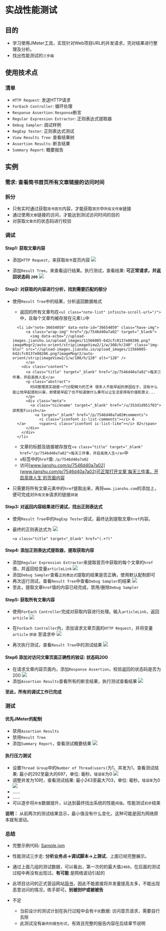 # 实战性能测试

## 目的

- 学习使用JMeter工具，实现针对Web项目URL的并发请求，完对结果进行整理及分析。
- 找出性能测试的`三步曲`

## 使用技术点

### 清单

- `HTTP Request`: 发送HTTP请求
- `ForEach Controller`: 循环处理
- `Response Assertion`: `Response`断言
- `Regular Expression Extractor`: 正则表达式提取器
- `Debug Sampler`: 调试样例
- `RegExp Tester`: 正则表达式测试
- `View Results Tree`: 查看结果树
- `Assertion Results`: 断言结果
- `Summary Report`: 概要报告

## 实例

### 需求: 查看简书首页所有文章链接的访问时间

### 拆分

- 只有实时通过获取`简书首页`内容，才能获取`首页`中`所有文件章`链接
- 通过使用`文章`链接的访问，才能达到测试访问时间的目的
- 对获取`文章页`的状态码进行校验

### 调试

#### Step1: 获取文章内容

- 添加`HTTP Request`，来获取`简书`首页内容 
![](../img/chapter3/Sample-1.png)

- 添加`Result Tree`，来查看运行结果。执行测试，查看结果: **可正常请求，并返回状态码 `200`** 
![](../img/chapter3/Sample-2.png)

#### Step2: 对获取的内容进行分析，找到需要匹配的部分

- 使用`Result Tree`中的结果，分析返回数据格式

  - 返回的所有文章均在`<ul class="note-list" infinite-scroll-url="/">`中，且每个文章均被存放在元素`li`中

  ```
    <li id="note-36654059" data-note-id="36654059" class="have-img">
        <a class="wrap-img" href="/p/7546d40a7a02" target="_blank">
          <img data-echo="//upload-images.jianshu.io/upload_images/11566005-642cfc0137e08206.png?imageMogr2/auto-orient/strip|imageView2/1/w/360/h/240" class="img-blur" src="//upload-images.jianshu.io/upload_images/11566005-642cfc0137e08206.png?imageMogr2/auto-orient/strip|imageView2/1/w/180/h/120" alt="120" />
        </a>
      <div class="content">
        <a class="title" target="_blank" href="/p/7546d40a7a02">每天三件事，开启高效人生</a>
        <p class="abstract">
          时间管理其实就是一门分配精力的艺术 很多人不能早起的原因在于，没有什么能让他早起感到兴奋，即便是早起了也不知道做什么事可以让生活变得有价值和意义...
        </p>
        <div class="meta">
          <a class="nickname" target="_blank" href="/u/353d1d951f03">邵筅笙Finish</a>
            <a target="_blank" href="/p/7546d40a7a02#comments">
              <i class="iconfont ic-list-comments"></i> 6
    </a>      <span><i class="iconfont ic-list-like"></i> 82</span>
        </div>
      </div>
    </li>
  ```

  - 文章的标题及链接被存放在`<a class="title" target="_blank" href="/p/7546d40a7a02">每天三件事，开启高效人生</a>`中
  - `a`标签中的`href`值: `/p/7546d40a7a02`
  - 访问[www.jianshu.com/p/7546d40a7a02](www.jianshu.com/p/7546d40a7a02)可正常打开文章`每天三件事，开启高效人生`的页面内容

- 只需要将所有文章元素中的`href`提取出来，再将`www.jianshu.com`的添加上，便可完成对`所有文章`请求的链接`拼装`

#### Step3: 对返回内容结果进行调试，找出正则表达式

- 使用`Result Tree`中的`RegExp Tester`调试，最终达到提取文章`href`内容。
- 最终的正则表达式为 
![](../img/chapter3/Sample-3.png)

  ```
  <a class="title" target="_blank" href="(.+?)"
  ```

#### Step4: 添加正则表达式提取器，提取获取内容

- 添加`Regular Expression Extractor`来提取首页中获取的每个文章的`href`值，并返回给变量`articleLink` 
![](../img/chapter3/Sample-4.png)
- 添加`Debug Sampler`查看`正则表达式`提取的结果是否正确，使用默认配制即可
- 再次运行测试，查看`Result Tree`中查看`Debug Sampler`的结果 
![](../img/chapter3/Sample-5.png)
- 至此，提取文章`href`值的内容已经完成，禁用/删除`Debug Sampler`

#### Step5: 获取所有文章内容

- 使用`ForEach Controller`完成对获取内容进行处理。输入`articleLink`，返回`article` 
![](../img/chapter3/Sample-6.png)
- 在`ForEach Controller`内，添加请求文章页面的`HTTP Request`，并将变量`article` `拼装` 至请求中 
![](../img/chapter3/Sample-7.png)

- 再次执行测试，查看`Result Tree`中的测试结果 
![](../img/chapter3/Sample-8.png)

#### Step6 添加对访问文章页面正确性的验证: 状态码200

- 在请求文章内容页面内，添加`Response Assertion`，校验返回的状态码是否为200 
![](../img/chapter3/Sample-9.png)
- 添加`Assertion Results`查看所有的断言结果，执行测试查看结果 
![](../img/chapter3/Sample-10.png)

**至此，所有的调试工作已完成**

### 测试

#### 优先JMeter的配制

- 禁用`Assertion Results`
- 禁用`Result Tree`
- 添加`Summary Report`，查看测试概要结果 
![](../img/chapter3/Sample-11.png)

#### 执行压力测试

- 设置`Thread Group`中的`Number of Thread(users)`为1，并发为1，查看测试结果: 最小的292至最大的697，单位: 毫秒。`错误率`为0 
![](../img/chapter3/Sample-12.png)
- 调整并发为10时，查看测试结果: 最小243至最大703，单位: 毫秒。`错误率`为0 
![](../img/chapter3/Sample-13.png)
- ......
- ......
- 可以逐步将`并发`数据提升，以达到最终找出系统的性能`阀值`。性能测试`初步`结束

**说明：**
从前两次的测试结果显示，最小值没有什么变化，这种可能是因为网络原本就有波动。


### 总结

- 完整示例代码: [Sample.jxm](../src/chapter3/Sample.jmx)
- 性能测试三步走: **分析业务点->调试脚本->上测试**，上面已经完整展示。
- 通过上面几组的测试数据，可以看出，第一次的的最大值`2460`，在后面的测试过程中再没有出现过。**有可能** 是网络波动引起的
- 此项目访问的正式营运网站[简书](http://www.jianshu.com)，因此不能直接将并发量提高太多，不能出现恶意访问的情况，练手即可。**别被封IP或被被告**
- 不足

  - 当前设计的测试计划在执行过程中会有`干扰`数据: 访问首页请求，需要自行去除
  - 此测试没有`最终的报告形式`，有效且完整的报告内容在后续章节说明
